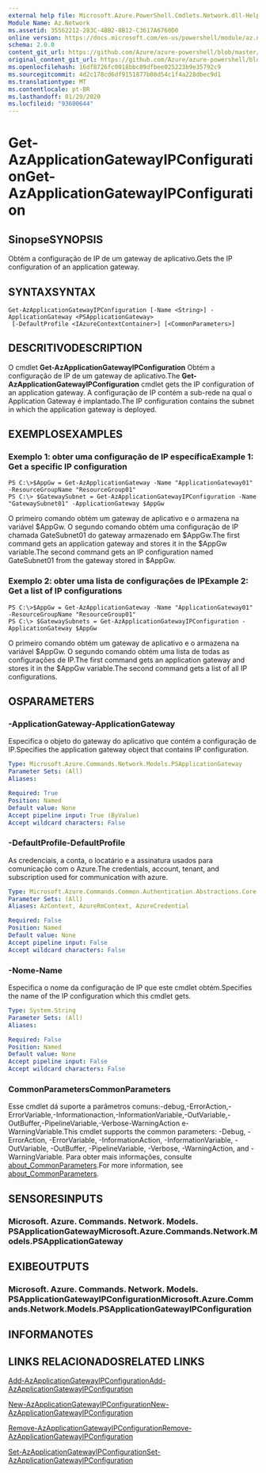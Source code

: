 ```yaml
---
external help file: Microsoft.Azure.PowerShell.Cmdlets.Network.dll-Help.xml
Module Name: Az.Network
ms.assetid: 35562212-283C-4BB2-8B12-C3617A6760D0
online version: https://docs.microsoft.com/en-us/powershell/module/az.network/get-azapplicationgatewayipconfiguration
schema: 2.0.0
content_git_url: https://github.com/Azure/azure-powershell/blob/master/src/Network/Network/help/Get-AzApplicationGatewayIPConfiguration.md
original_content_git_url: https://github.com/Azure/azure-powershell/blob/master/src/Network/Network/help/Get-AzApplicationGatewayIPConfiguration.md
ms.openlocfilehash: 16df8726fc0018bbc89dfbee025223b9e35792c9
ms.sourcegitcommit: 4d2c178cd6df9151877b08d54c1f4a228dbec9d1
ms.translationtype: MT
ms.contentlocale: pt-BR
ms.lasthandoff: 01/29/2020
ms.locfileid: "93600644"
---
```

# <span data-ttu-id="e5969-101">Get-AzApplicationGatewayIPConfiguration</span><span class="sxs-lookup"><span data-stu-id="e5969-101">Get-AzApplicationGatewayIPConfiguration</span></span>

## <span data-ttu-id="e5969-102">Sinopse</span><span class="sxs-lookup"><span data-stu-id="e5969-102">SYNOPSIS</span></span>
<span data-ttu-id="e5969-103">Obtém a configuração de IP de um gateway de aplicativo.</span><span class="sxs-lookup"><span data-stu-id="e5969-103">Gets the IP configuration of an application gateway.</span></span>

## <span data-ttu-id="e5969-104">SYNTAX</span><span class="sxs-lookup"><span data-stu-id="e5969-104">SYNTAX</span></span>

```
Get-AzApplicationGatewayIPConfiguration [-Name <String>] -ApplicationGateway <PSApplicationGateway>
 [-DefaultProfile <IAzureContextContainer>] [<CommonParameters>]
```

## <span data-ttu-id="e5969-105">DESCRITIVO</span><span class="sxs-lookup"><span data-stu-id="e5969-105">DESCRIPTION</span></span>
<span data-ttu-id="e5969-106">O cmdlet **Get-AzApplicationGatewayIPConfiguration** Obtém a configuração de IP de um gateway de aplicativo.</span><span class="sxs-lookup"><span data-stu-id="e5969-106">The **Get-AzApplicationGatewayIPConfiguration** cmdlet gets the IP configuration of an application gateway.</span></span>
<span data-ttu-id="e5969-107">A configuração de IP contém a sub-rede na qual o Application Gateway é implantado.</span><span class="sxs-lookup"><span data-stu-id="e5969-107">The IP configuration contains the subnet in which the application gateway is deployed.</span></span>

## <span data-ttu-id="e5969-108">EXEMPLOS</span><span class="sxs-lookup"><span data-stu-id="e5969-108">EXAMPLES</span></span>

### <span data-ttu-id="e5969-109">Exemplo 1: obter uma configuração de IP específica</span><span class="sxs-lookup"><span data-stu-id="e5969-109">Example 1: Get a specific IP configuration</span></span>
```
PS C:\>$AppGw = Get-AzApplicationGateway -Name "ApplicationGateway01" -ResourceGroupName "ResourceGroup01"
PS C:\> $GatewaySubnet = Get-AzApplicationGatewayIPConfiguration -Name "GatewaySubnet01" -ApplicationGateway $AppGw
```

<span data-ttu-id="e5969-110">O primeiro comando obtém um gateway de aplicativo e o armazena na variável $AppGw. O segundo comando obtém uma configuração de IP chamada GateSubnet01 do gateway armazenado em $AppGw.</span><span class="sxs-lookup"><span data-stu-id="e5969-110">The first command gets an application gateway and stores it in the $AppGw variable.The second command gets an IP configuration named GateSubnet01 from the gateway stored in $AppGw.</span></span>

### <span data-ttu-id="e5969-111">Exemplo 2: obter uma lista de configurações de IP</span><span class="sxs-lookup"><span data-stu-id="e5969-111">Example 2: Get a list of IP configurations</span></span>
```
PS C:\>$AppGw = Get-AzApplicationGateway -Name "ApplicationGateway01" -ResourceGroupName "ResourceGroup01"
PS C:\> $GatewaySubnets = Get-AzApplicationGatewayIPConfiguration -ApplicationGateway $AppGw
```

<span data-ttu-id="e5969-112">O primeiro comando obtém um gateway de aplicativo e o armazena na variável $AppGw. O segundo comando obtém uma lista de todas as configurações de IP.</span><span class="sxs-lookup"><span data-stu-id="e5969-112">The first command gets an application gateway and stores it in the $AppGw variable.The second command gets a list of all IP configurations.</span></span>

## <span data-ttu-id="e5969-113">OS</span><span class="sxs-lookup"><span data-stu-id="e5969-113">PARAMETERS</span></span>

### <span data-ttu-id="e5969-114">-ApplicationGateway</span><span class="sxs-lookup"><span data-stu-id="e5969-114">-ApplicationGateway</span></span>
<span data-ttu-id="e5969-115">Especifica o objeto do gateway do aplicativo que contém a configuração de IP.</span><span class="sxs-lookup"><span data-stu-id="e5969-115">Specifies the application gateway object that contains IP configuration.</span></span>

```yaml
Type: Microsoft.Azure.Commands.Network.Models.PSApplicationGateway
Parameter Sets: (All)
Aliases:

Required: True
Position: Named
Default value: None
Accept pipeline input: True (ByValue)
Accept wildcard characters: False
```

### <span data-ttu-id="e5969-116">-DefaultProfile</span><span class="sxs-lookup"><span data-stu-id="e5969-116">-DefaultProfile</span></span>
<span data-ttu-id="e5969-117">As credenciais, a conta, o locatário e a assinatura usados para comunicação com o Azure.</span><span class="sxs-lookup"><span data-stu-id="e5969-117">The credentials, account, tenant, and subscription used for communication with azure.</span></span>

```yaml
Type: Microsoft.Azure.Commands.Common.Authentication.Abstractions.Core.IAzureContextContainer
Parameter Sets: (All)
Aliases: AzContext, AzureRmContext, AzureCredential

Required: False
Position: Named
Default value: None
Accept pipeline input: False
Accept wildcard characters: False
```

### <span data-ttu-id="e5969-118">-Nome</span><span class="sxs-lookup"><span data-stu-id="e5969-118">-Name</span></span>
<span data-ttu-id="e5969-119">Especifica o nome da configuração de IP que este cmdlet obtém.</span><span class="sxs-lookup"><span data-stu-id="e5969-119">Specifies the name of the IP configuration which this cmdlet gets.</span></span>

```yaml
Type: System.String
Parameter Sets: (All)
Aliases:

Required: False
Position: Named
Default value: None
Accept pipeline input: False
Accept wildcard characters: False
```

### <span data-ttu-id="e5969-120">CommonParameters</span><span class="sxs-lookup"><span data-stu-id="e5969-120">CommonParameters</span></span>
<span data-ttu-id="e5969-121">Esse cmdlet dá suporte a parâmetros comuns:-debug,-ErrorAction,-ErrorVariable,-Informationaction,-InformationVariable,-OutVariable,-OutBuffer,-PipelineVariable,-Verbose-WarningAction e-WarningVariable.</span><span class="sxs-lookup"><span data-stu-id="e5969-121">This cmdlet supports the common parameters: -Debug, -ErrorAction, -ErrorVariable, -InformationAction, -InformationVariable, -OutVariable, -OutBuffer, -PipelineVariable, -Verbose, -WarningAction, and -WarningVariable.</span></span> <span data-ttu-id="e5969-122">Para obter mais informações, consulte [about_CommonParameters](https://go.microsoft.com/fwlink/?LinkID=113216).</span><span class="sxs-lookup"><span data-stu-id="e5969-122">For more information, see [about_CommonParameters](https://go.microsoft.com/fwlink/?LinkID=113216).</span></span>

## <span data-ttu-id="e5969-123">SENSORES</span><span class="sxs-lookup"><span data-stu-id="e5969-123">INPUTS</span></span>

### <span data-ttu-id="e5969-124">Microsoft. Azure. Commands. Network. Models. PSApplicationGateway</span><span class="sxs-lookup"><span data-stu-id="e5969-124">Microsoft.Azure.Commands.Network.Models.PSApplicationGateway</span></span>

## <span data-ttu-id="e5969-125">EXIBE</span><span class="sxs-lookup"><span data-stu-id="e5969-125">OUTPUTS</span></span>

### <span data-ttu-id="e5969-126">Microsoft. Azure. Commands. Network. Models. PSApplicationGatewayIPConfiguration</span><span class="sxs-lookup"><span data-stu-id="e5969-126">Microsoft.Azure.Commands.Network.Models.PSApplicationGatewayIPConfiguration</span></span>

## <span data-ttu-id="e5969-127">INFORMA</span><span class="sxs-lookup"><span data-stu-id="e5969-127">NOTES</span></span>

## <span data-ttu-id="e5969-128">LINKS RELACIONADOS</span><span class="sxs-lookup"><span data-stu-id="e5969-128">RELATED LINKS</span></span>

[<span data-ttu-id="e5969-129">Add-AzApplicationGatewayIPConfiguration</span><span class="sxs-lookup"><span data-stu-id="e5969-129">Add-AzApplicationGatewayIPConfiguration</span></span>](./Add-AzApplicationGatewayIPConfiguration.md)

[<span data-ttu-id="e5969-130">New-AzApplicationGatewayIPConfiguration</span><span class="sxs-lookup"><span data-stu-id="e5969-130">New-AzApplicationGatewayIPConfiguration</span></span>](./New-AzApplicationGatewayIPConfiguration.md)

[<span data-ttu-id="e5969-131">Remove-AzApplicationGatewayIPConfiguration</span><span class="sxs-lookup"><span data-stu-id="e5969-131">Remove-AzApplicationGatewayIPConfiguration</span></span>](./Remove-AzApplicationGatewayIPConfiguration.md)

[<span data-ttu-id="e5969-132">Set-AzApplicationGatewayIPConfiguration</span><span class="sxs-lookup"><span data-stu-id="e5969-132">Set-AzApplicationGatewayIPConfiguration</span></span>](./Set-AzApplicationGatewayIPConfiguration.md)


